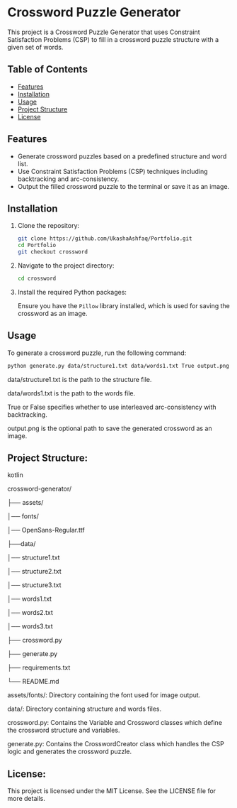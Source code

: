 # Crossword Puzzle Generator

This project is a Crossword Puzzle Generator that uses Constraint Satisfaction Problems (CSP) to fill in a crossword puzzle structure with a given set of words.

## Table of Contents

- [Features](#features)
- [Installation](#installation)
- [Usage](#usage)
- [Project Structure](#project-structure)
- [License](#license)

## Features

- Generate crossword puzzles based on a predefined structure and word list.
- Use Constraint Satisfaction Problems (CSP) techniques including backtracking and arc-consistency.
- Output the filled crossword puzzle to the terminal or save it as an image.

## Installation

1. Clone the repository:

    ```bash
    git clone https://github.com/UkashaAshfaq/Portfolio.git
    cd Portfolio
    git checkout crossword
    ```

2. Navigate to the project directory:

    ```bash
    cd crossword
    ```

3. Install the required Python packages:

    Ensure you have the `Pillow` library installed, which is used for saving the crossword as an image.

## Usage

To generate a crossword puzzle, run the following command:

```bash
python generate.py data/structure1.txt data/words1.txt True output.png
```
data/structure1.txt is the path to the structure file.

data/words1.txt is the path to the words file.

True or False specifies whether to use interleaved arc-consistency with backtracking.

output.png is the optional path to save the generated crossword as an image.

## Project Structure:

kotlin

crossword-generator/

├── assets/

│── fonts/

│── OpenSans-Regular.ttf

├──data/

│── structure1.txt

│── structure2.txt

│── structure3.txt

│── words1.txt

│── words2.txt

│── words3.txt

├── crossword.py

├── generate.py

├── requirements.txt

└── README.md

assets/fonts/: Directory containing the font used for image output.

data/: Directory containing structure and words files.

crossword.py: Contains the Variable and Crossword classes which define the crossword structure and variables.

generate.py: Contains the CrosswordCreator class which handles the CSP logic and generates the crossword puzzle.

## License:

This project is licensed under the MIT License. See the LICENSE file for more details.
